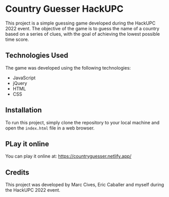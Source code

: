 # Country Guesser HackUPC

This project is a simple guessing game developed during the HackUPC 2022 event. The objective of the game is to guess the name of a country based on a series of clues, with the goal of achieving the lowest possible time score.

## Technologies Used

The game was developed using the following technologies:
- JavaScript
- jQuery
- HTML
- CSS

## Installation
To run this project, simply clone the repository to your local machine and open the `index.html` file in a web browser.

## PLay it online
You can play it online at: https://countryguesser.netlify.app/

## Credits
This project was developed by Marc Cives, Eric Caballer and myself during the HackUPC 2022 event.
